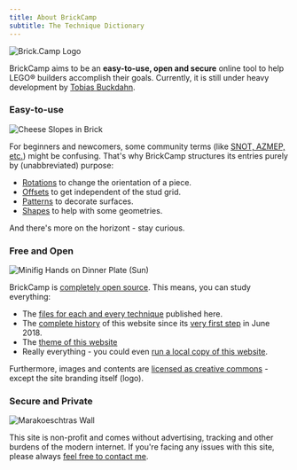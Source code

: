 ```yaml
---
title: About BrickCamp
subtitle: The Technique Dictionary
---
```

![Brick.Camp Logo](themes://brick-camp/images/logo_large.png?cropResize=150,150&classes=mx-auto,d-block,img-fluid)

BrickCamp aims to be an **easy-to-use, open and secure** online tool to help LEGO® builders accomplish their goals. Currently, it is still under heavy development by [Tobias Buckdahn](https://www.brickup.de/?target=_blank&rel=noopener).

### Easy-to-use
![Cheese Slopes in Brick](/tech/cheese-in-brick/image.png?cropResize=150,150&classes=mx-auto,d-block,img-fluid)

For beginners and newcomers, some community terms (like [SNOT, AZMEP, etc.](https://www.brothers-brick.com/lego-glossary/?target=_blank&rel=noopener)) might be confusing. That's why BrickCamp structures its entries purely by (unabbreviated) purpose:

 - [Rotations](/techs/rotations) to change the orientation of a piece.
 - [Offsets](/techs/offsets) to get independent of the stud grid.
 - [Patterns](/techs/patterns) to decorate surfaces.
 - [Shapes](/techs/shapes) to help with some geometries.

And there's more on the horizont - stay curious.

### Free and Open
![Minifig Hands on Dinner Plate (Sun)](/tech/minifig-hands-on-dinner-plate/image.png?cropResize=150,150&classes=mx-auto,d-block,img-fluid)

BrickCamp is [completely open source](https://gitlab.com/brick.camp/brick.camp?target=_blank&rel=noopener). This means, you can study everything: 

 - The [files for each and every technique](https://gitlab.com/brick.camp/brick.camp/tree/master/pages/21.tech?target=_blank&rel=noopener) published here.
 - The [complete history](https://gitlab.com/brick.camp/brick.camp/commits/master?target=_blank&rel=noopener) of this website since its [very first step](https://gitlab.com/brick.camp/brick.camp/commit/b288341df51d14e9f6ada3dffbbd6108b095d16e?target=_blank&rel=noopener) in June 2018.
 - The [theme of this website](https://gitlab.com/brick.camp/brick.camp/tree/master/themes/brick-camp?target=_blank&rel=noopener)
 - Really everything - you could even [run a local copy of this website](https://gitlab.com/brick.camp/brick.camp?target=_blank&rel=noopener#local-setup/).

Furthermore, images and contents are [licensed as creative commons](https://creativecommons.org/licenses/by-sa/4.0/?target=_blank&rel=noopener) - except the site branding itself (logo).

### Secure and Private
![Marakoeschtras Wall](/tech/marakoeschtras-wall/image.png?cropResize=150,150&classes=mx-auto,d-block,img-fluid)

This site is non-profit and comes without advertising, tracking and other burdens of the modern internet. If you're facing any issues with this site, please always [feel free to contact me](/contact). 